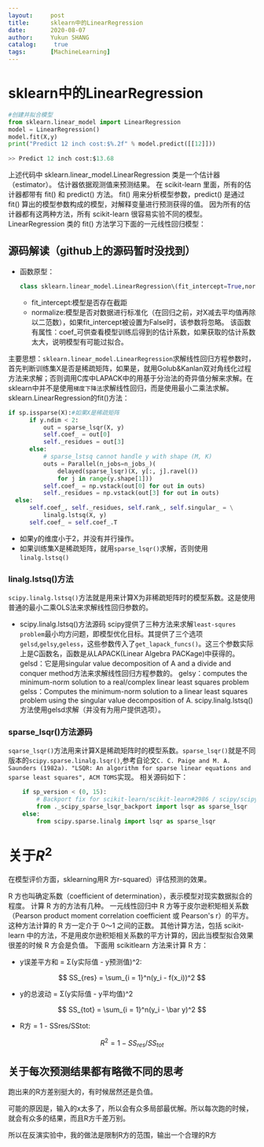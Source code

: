 ```yaml
---
layout:     post
title:      sklearn中的LinearRegression
date:       2020-08-07
author:     Yukun SHANG
catalog: 	 true
tags:   	[MachineLearning]
---
```


# sklearn中的LinearRegression

```python
#创建并拟合模型
from sklearn.linear_model import LinearRegression
model = LinearRegression()
model.fit(X,y)
print("Predict 12 inch cost:$%.2f" % model.predict([[12]]))
 
>> Predict 12 inch cost:$13.68
```

上述代码中 sklearn.linear_model.LinearRegression 类是一个估计器（estimator）。 估计器依据观测值来预测结果。 在 scikit-learn 里面，所有的估计器都带有 fit() 和 predict() 方法。 fit() 用来分析模型参数，predict() 是通过 fit() 算出的模型参数构成的模型，对解释变量进行预测获得的值。 因为所有的估计器都有这两种方法，所有 scikit-learn 很容易实验不同的模型。 LinearRegression 类的 fit() 方法学习下面的一元线性回归模型：



## 源码解读（github上的源码暂时没找到）

* 函数原型：

  ```python
  class sklearn.linear_model.LinearRegression\(fit_intercept=True,normalize=False,copy_X=True,n_jobs=1):
  ```

  - fit_intercept:模型是否存在截距
  - normalize:模型是否对数据进行标准化（在回归之前，对X减去平均值再除以二范数），如果fit_intercept被设置为False时，该参数将忽略。
    该函数有属性：coef_可供查看模型训练后得到的估计系数，如果获取的估计系数太大，说明模型有可能过拟合。

主要思想：`sklearn.linear_model.LinearRegression`求解线性回归方程参数时，首先判断训练集X是否是稀疏矩阵，如果是，就用Golub&Kanlan双对角线化过程方法来求解；否则调用C库中LAPACK中的用基于分治法的奇异值分解来求解。在sklearn中并不是使用`梯度下降法`求解线性回归，而是使用最小二乘法求解。
sklearn.LinearRegression的fit()方法：

```python
if sp.issparse(X):#如果X是稀疏矩阵
      if y.ndim < 2:
          out = sparse_lsqr(X, y)
          self.coef_ = out[0]
          self._residues = out[3]
      else:
          # sparse_lstsq cannot handle y with shape (M, K)
          outs = Parallel(n_jobs=n_jobs_)(
              delayed(sparse_lsqr)(X, y[:, j].ravel())
              for j in range(y.shape[1]))
          self.coef_ = np.vstack(out[0] for out in outs)
          self._residues = np.vstack(out[3] for out in outs)
  else:
      self.coef_, self._residues, self.rank_, self.singular_ = \
          linalg.lstsq(X, y)
      self.coef_ = self.coef_.T
```

- 如果y的维度小于2，并没有并行操作。
- 如果训练集X是稀疏矩阵，就用`sparse_lsqr()`求解，否则使用`linalg.lstsq()`

### linalg.lstsq()方法

`scipy.linalg.lstsq()`方法就是用来计算X为非稀疏矩阵时的模型系数。这是使用普通的最小二乘OLS法来求解线性回归参数的。

- scipy.linalg.lstsq()方法源码
  scipy提供了三种方法来求解`least-squres problem`最小均方问题，即模型优化目标。其提供了三个选项`gelsd`,`gelsy`,`geless`，这些参数传入了`get_lapack_funcs()`。这三个参数实际上是C函数名，函数是从LAPACK(Linear Algebra PACKage)中获得的。
  gelsd：它是用singular value decomposition of A and a divide and conquer method方法来求解线性回归方程参数的。
  gelsy：computes the minimum-norm solution to a real/complex linear least squares problem
  gelss：Computes the minimum-norm solution to a linear least squares problem using the singular value decomposition of A.
  scipy.linalg.lstsq()方法使用gelsd求解（并没有为用户提供选项）。

### sparse_lsqr()方法源码

`sqarse_lsqr()`方法用来计算X是稀疏矩阵时的模型系数。`sparse_lsqr()`就是不同版本的`scipy.sparse.linalg.lsqr()`,参考自论文`C. C. Paige and M. A. Saunders (1982a). "LSQR: An algorithm for sparse linear equations and sparse least squares", ACM TOMS`实现。
相关源码如下：

```python
    if sp_version < (0, 15):
        # Backport fix for scikit-learn/scikit-learn#2986 / scipy/scipy#4142
        from ._scipy_sparse_lsqr_backport import lsqr as sparse_lsqr
    else:
        from scipy.sparse.linalg import lsqr as sparse_lsqr
```



# 关于$R^2$



在模型评价方面，sklearning用R 方r-squared）评估预测的效果。

R 方也叫确定系数（coefficient of determination），表示模型对现实数据拟合的程度。 计算 R 方的方法有几种。 一元线性回归中 R 方等于皮尔逊积矩相关系数（Pearson product moment correlation coefficient 或 Pearson's r）的平方。这种方法计算的 R 方一定介于 0～1 之间的正数。 其他计算方法，包括 scikit-learn 中的方法，不是用皮尔逊积矩相关系数的平方计算的，因此当模型拟合效果很差的时候 R 方会是负值。 下面用 scikitlearn 方法来计算 R 方：

* y误差平方和 = Σ(y实际值 - y预测值)^2:

$$
SS_{res} = \sum_{i = 1}^n(y_i - f(x_i))^2
$$



* y的总波动 = Σ(y实际值 - y平均值)^2

$$
SS_{tot} = \sum_{i = 1}^n(y_i - \bar y)^2
$$



* R方 = 1 - SSres/SStot:

$$
R^2 = 1 - SS_{res}/SS_{tot}
$$





## 关于每次预测结果都有略微不同的思考

跑出来的R方差别挺大的，有时候居然还是负值。

可能的原因是，输入的x太多了，所以会有众多局部最优解。所以每次跑的时候，就会有众多的结果，而且R方千差万别。

所以在反演实验中，我的做法是限制R方的范围，输出一个合理的R方



